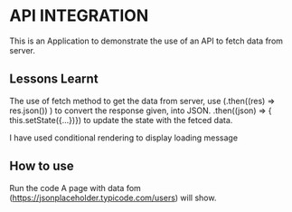 # API INTEGRATION

This is an Application to demonstrate the use of an API to fetch data from server.

## Lessons Learnt

The use of fetch method to get the data from server, use (.then((res) => res.json()) ) to convert the response given, into JSON.
.then((json) => { this.setState({...})}) to update the state with the fetced data.  

I have used conditional rendering to display loading message

## How to use

 Run the code
 A page with data fom (<https://jsonplaceholder.typicode.com/users>) will show.
  